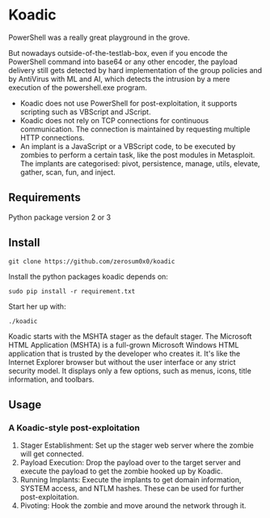 # Koadic

PowerShell was a really great playground in the grove.

But nowadays outside-of-the-testlab-box, even if you encode the PowerShell command into base64 or any other encoder, 
the payload delivery still gets detected by hard implementation of the group policies and by AntiVirus with ML and AI, 
which detects the intrusion by a mere execution of the powershell.exe program.

* Koadic does not use PowerShell for post-exploitation, it supports scripting such as VBScript and JScript. 
* Koadic does not rely on TCP connections for continuous communication. The connection is maintained by requesting
multiple HTTP connections.
* An implant is a JavaScript or a VBScript code, to be executed by zombies to perform a certain task, like the post 
modules in Metasploit. The implants are categorised: pivot, persistence, manage, utils, elevate, gather, scan, fun, 
and inject.

## Requirements

Python package version 2 or 3

## Install

    git clone https://github.com/zerosum0x0/koadic

Install the python packages koadic depends on:

    sudo pip install -r requirement.txt

Start her up with:

    ./koadic

Koadic starts with the MSHTA stager as the default stager. The Microsoft HTML 
Application (MSHTA) is a full-grown Microsoft Windows HTML application that is trusted 
by the developer who creates it. It's like the Internet Explorer browser but without the user 
interface or any strict security model. It displays only a few options, such as menus, icons, 
title information, and toolbars.

## Usage

### A Koadic-style post-exploitation

1. Stager Establishment: Set up the stager web server where the zombie will get connected.
2. Payload Execution: Drop the payload over to the target server and execute the payload to get the zombie hooked up 
by Koadic.
3. Running Implants: Execute the implants to get domain information, SYSTEM access, and NTLM hashes. These can be used 
for further post-exploitation.
4. Pivoting: Hook the zombie and move around the network through it.